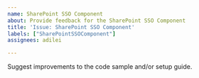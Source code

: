 ```yaml
---
name: SharePoint SSO Component
about: Provide feedback for the SharePoint SSO Component
title: 'Issue: SharePoint SSO Component'
labels: ["SharePointSSOComponent"]
assignees: adilei

---
```


Suggest improvements to the code sample and/or setup guide.
